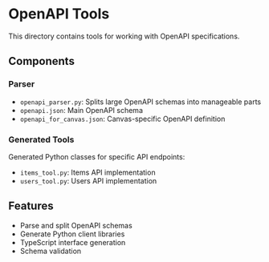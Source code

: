 # OpenAPI Tools

This directory contains tools for working with OpenAPI specifications.

## Components

### Parser
- `openapi_parser.py`: Splits large OpenAPI schemas into manageable parts
- `openapi.json`: Main OpenAPI schema
- `openapi_for_canvas.json`: Canvas-specific OpenAPI definition

### Generated Tools
Generated Python classes for specific API endpoints:
- `items_tool.py`: Items API implementation
- `users_tool.py`: Users API implementation

## Features

- Parse and split OpenAPI schemas
- Generate Python client libraries
- TypeScript interface generation
- Schema validation
